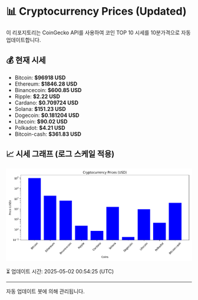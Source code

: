 
# 📊 Cryptocurrency Prices (Updated)

이 리포지토리는 CoinGecko API를 사용하여 코인 TOP 10 시세를 10분가격으로 자동 업데이트합니다.

## 💰 현재 시세
- Bitcoin: **$96918 USD**
- Ethereum: **$1846.28 USD**
- Binancecoin: **$600.85 USD**
- Ripple: **$2.22 USD**
- Cardano: **$0.709724 USD**
- Solana: **$151.23 USD**
- Dogecoin: **$0.181204 USD**
- Litecoin: **$90.02 USD**
- Polkadot: **$4.21 USD**
- Bitcoin-cash: **$361.83 USD**

## 📈 시세 그래프 (로그 스케일 적용)
![Crypto Prices](crypto_prices.png)

⏳ 업데이트 시간: 2025-05-02 00:54:25 (UTC)

---
자동 업데이트 봇에 의해 관리됩니다.
